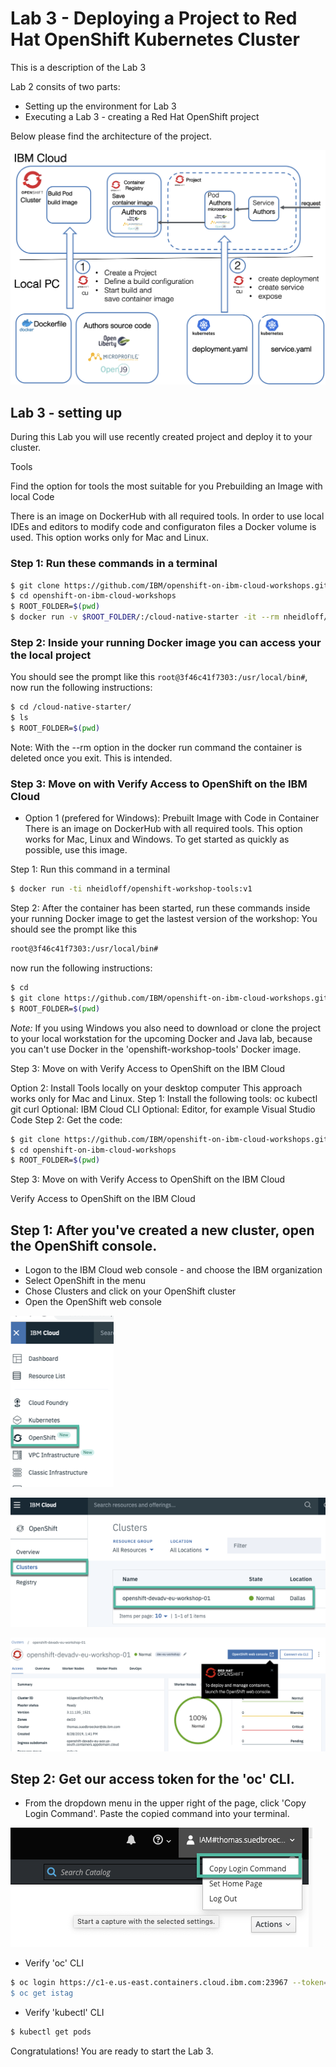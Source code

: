 # Lab 3 - Deploying a Project to Red Hat OpenShift Kubernetes Cluster

This is a description of the Lab 3

Lab 2 consits of two parts:

- Setting up the environment for Lab 3
- Executing a Lab 3 - creating a Red Hat OpenShift project

Below please find the architecture of the project.

![](../.gitbook/assets/-Lti9WcAPYU97e8yFB7v-image.png)

## Lab 3 - setting up
During this Lab you will use recently created project and deploy it to your cluster.

Tools

Find the option for tools the most suitable for you
Prebuilding an Image with local Code

There is an image on DockerHub with all required tools. In order to use local IDEs and editors to modify code and configuraton files a Docker volume is used. This option works only for Mac and Linux.
### Step 1: Run these commands in a terminal

```bash
$ git clone https://github.com/IBM/openshift-on-ibm-cloud-workshops.git
$ cd openshift-on-ibm-cloud-workshops
$ ROOT_FOLDER=$(pwd)
$ docker run -v $ROOT_FOLDER/:/cloud-native-starter -it --rm nheidloff/openshift-workshop-tools:v1
```

### Step 2: Inside your running Docker image you can access your the local project

You should see the prompt like this `root@3f46c41f7303:/usr/local/bin#`, now run the following instructions:

```bash
$ cd /cloud-native-starter/
$ ls
$ ROOT_FOLDER=$(pwd)
```

Note: With the --rm option in the docker run command the container is deleted once you exit. This is intended.

### Step 3: Move on with Verify Access to OpenShift on the IBM Cloud

- Option 1 (prefered for Windows): Prebuilt Image with Code in Container There is an image on DockerHub with all required tools. This option works for Mac, Linux and Windows. To get started as quickly as possible, use this image.

Step 1: Run this command in a terminal

```bash
$ docker run -ti nheidloff/openshift-workshop-tools:v1
```
Step 2: After the container has been started, run these commands inside your running Docker image to get the lastest version of the workshop: You should see the prompt like this

```bash
root@3f46c41f7303:/usr/local/bin#
```
now run the following instructions:

```bash
$ cd
$ git clone https://github.com/IBM/openshift-on-ibm-cloud-workshops.git$ cd openshift-on-ibm-cloud-workshops
$ ROOT_FOLDER=$(pwd)
```
*Note:* If you using Windows you also need to download or clone the project to your local workstation for the upcoming Docker and Java lab, because you can't use Docker in the 'openshift-workshop-tools' Docker image.

Step 3: Move on with Verify Access to OpenShift on the IBM Cloud

Option 2: Install Tools locally on your desktop computer This approach works only for Mac and Linux.
Step 1: Install the following tools: oc kubectl git curl Optional: IBM Cloud CLI Optional: Editor, for example Visual Studio Code
Step 2: Get the code:

```bash
$ git clone https://github.com/IBM/openshift-on-ibm-cloud-workshops.git
$ cd openshift-on-ibm-cloud-workshops
$ ROOT_FOLDER=$(pwd)
```

Step 3: Move on with Verify Access to OpenShift on the IBM Cloud

Verify Access to OpenShift on the IBM Cloud

## Step 1: After you've created a new cluster, open the OpenShift console.

- Logon to the IBM Cloud web console - and choose the IBM organization
- Select OpenShift in the menu
- Chose Clusters and click on your OpenShift cluster
- Open the OpenShift web console

![From a left menu icon (🍔) choose OpenShift](../.gitbook/assets/assets_-LtBxDkdPh1ZKmLAzW5v_-Lti3mCtmtRafh0nR9de_-Lti7niQUUzz0zFGXCR7_image.png)

![Choose your pre-provisioned cluster](../.gitbook/assets/assets_-LtBxDkdPh1ZKmLAzW5v_-Lti3mCtmtRafh0nR9de_-Lti82UvtvkHGBO1S8hX_image.png)

![Open OpenShift Web Console](../.gitbook/assets/assets_-LtBxDkdPh1ZKmLAzW5v_-Lti3mCtmtRafh0nR9de_-Lti8EKcrm5FB-OaYbdN_image.png)

## Step 2: Get our access token for the 'oc' CLI.

- From the dropdown menu in the upper right of the page, click 'Copy Login Command'. Paste the copied command into your terminal.

![Copying Login Command](../.gitbook/assets/assets_-LtBxDkdPh1ZKmLAzW5v_-Lti3mCtmtRafh0nR9de_-Lti8SzU-pNv1DiipAjZ_image.png)

- Verify 'oc' CLI

```bash
$ oc login https://c1-e.us-east.containers.cloud.ibm.com:23967 --token=xxxxxx'
$ oc get istag
```
- Verify 'kubectl' CLI

```bash
$ kubectl get pods
```

Congratulations! You are ready to start the Lab 3.
